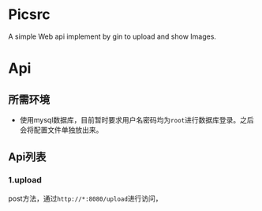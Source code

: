 # Picsrc
A simple Web api implement by gin to upload and show Images.

# Api
## 所需环境
- 使用mysql数据库，目前暂时要求用户名密码均为`root`进行数据库登录。之后会将配置文件单独放出来。  

## Api列表
### 1.upload
post方法，通过`http://*:8080/upload`进行访问，
